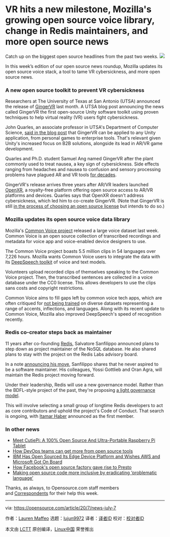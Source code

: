 [#]: collector: (lujun9972)
[#]: translator: ( )
[#]: reviewer: ( )
[#]: publisher: ( )
[#]: url: ( )
[#]: subject: (VR hits a new milestone, Mozilla's growing open source voice library, change in Redis maintainers, and more open source news)
[#]: via: (https://opensource.com/article/20/7/news-july-7)
[#]: author: (Lauren Maffeo https://opensource.com/users/lmaffeo)

VR hits a new milestone, Mozilla's growing open source voice library, change in Redis maintainers, and more open source news
======
Catch up on the biggest open source headlines from the past two weeks.
![][1]

In this week’s edition of our open source news roundup, Mozilla updates its open source voice stack, a tool to tame VR cybersickness, and more open source news.

### A new open source toolkit to prevent VR cybersickness

Researchers at The University of Texas at San Antonio (UTSA) announced the release of [GingerVR][2] last month. A UTSA blog post announcing the news called GingerVR the first open-source Unity software toolkit using proven techniques to help virtual reality (VR) users fight cybersickness. 

John Quarles, an associate professor in UTSA's Department of Computer Science, [said in the blog post][3] that GingerVR can be applied to any Unity application, from personal games to enterprise tools. That's relevant given Unity's increased focus on B2B solutions, alongside its lead in AR/VR game development.

Quarles and Ph.D. student Samuel Ang named GingerVR after the plant commonly used to treat nausea, a key sign of cybersickness. Side effects ranging from headaches and nausea to confusion and sensory processing problems have plagued AR and VR tools [for decades][4]. 

GingerVR's release arrives three years after AR/VR leaders launched [OpenXR][5], a royalty-free platform offering open source access to AR/VR platforms and devices. Quarles says that OpenXR doesn't address cybersickness, which led him to co-create GingerVR. (Note that GingerVR is still [in the process of choosing an open source license][6] but intends to do so.)

### Mozilla updates its open source voice data library

Mozilla's [Common Voice project][7] released a large voice dataset last week. Common Voice is an open source collection of transcribed recordings and metadata for voice app and voice-enabled device designers to use. 

The Common Voice project boasts 5.5 million clips in 54 languages over 7,226 hours. Mozilla wants Common Voice users to integrate the data with its [DeepSpeech toolkit][8] of voice and text models.

Volunteers upload recorded clips of themselves speaking to the Common Voice project. Then, the transcribed sentences are collected in a voice database under the CC0 license. This allows developers to use the clips sans costs and copyright restrictions. 

Common Voice aims to fill gaps left by common voice tech apps, which are often critiqued for [not being trained][9] on diverse datasets representing a range of accents, inflections, and languages. Along with its recent update to Common Voice, Mozilla also improved DeepSpeech's speed of recognition recently. 

### Redis co-creator steps back as maintainer

11 years after co-founding [Redis][10], Salvatore Sanfilippo announced plans to step down as project maintainer of the NoSQL database. He also shared plans to stay with the project on the Redis Labs advisory board.

In a note [announcing his move][11], Sanfilippo shares that he never aspired to be a software maintainer. His colleagues, Yossi Gottlieb and Oran Agra, will maintain the Redis project moving forward.

Under their leadership, Redis will use a new governance model. Rather than the BDFL-style project of the past, they're proposing [a light governance model][12].

This will involve selecting a small group of longtime Redis developers to act as core contributors and uphold the project's Code of Conduct. That search is ongoing, with [Itamar Haber][13] announced as the first member.

### In other news

  * [Meet CutiePi: A 100% Open Source And Ultra-Portable Raspberry Pi Tablet][14]
  * [How DevOps teams can get more from open source tools][15]
  * [IBM Has Open Sourced Its Edge Device Platform and Wishes AWS and Microsoft Got On Board][16]
  * [How Facebook's open source factory gave rise to Presto][17]
  * [Making open source code more inclusive by eradicating ‘problematic language’][18]



Thanks, as always, to Opensource.com staff members and [Correspondents][19] for their help this week.

--------------------------------------------------------------------------------

via: https://opensource.com/article/20/7/news-july-7

作者：[Lauren Maffeo][a]
选题：[lujun9972][b]
译者：[译者ID](https://github.com/译者ID)
校对：[校对者ID](https://github.com/校对者ID)

本文由 [LCTT](https://github.com/LCTT/TranslateProject) 原创编译，[Linux中国](https://linux.cn/) 荣誉推出

[a]: https://opensource.com/users/lmaffeo
[b]: https://github.com/lujun9972
[1]: https://opensource.com/sites/default/files/styles/image-full-size/public/weekly_news_roundup_tv.png?itok=tibLvjBd
[2]: https://github.com/angsamuel/GingerVR
[3]: https://www.utsa.edu/today/2020/06/story/software-aims-reduce-cybersickness.html
[4]: https://www.insidescience.org/news/cybersickness-why-people-experience-motion-sickness-during-virtual-reality
[5]: https://www.khronos.org/openxr/
[6]: https://github.com/angsamuel/GingerVR/issues/1
[7]: https://labs.mozilla.org/projects/common-voice/
[8]: https://github.com/mozilla/DeepSpeech
[9]: https://www.theguardian.com/technology/2020/jan/11/why-do-we-gender-ai-voice-tech-firms-move-to-be-more-inclusive
[10]: https://redis.io/
[11]: http://antirez.com/news/133
[12]: https://redis.io/topics/governance
[13]: https://github.com/itamarhaber
[14]: https://fossbytes.com/cutiepi-a-100-open-source-and-ultra-portable-raspberry-pi-tablet/
[15]: https://enterprisersproject.com/article/2020/7/devops-open-source-tools
[16]: https://www.datacenterknowledge.com/open-source/ibm-has-open-sourced-its-edge-device-platform-and-wishes-aws-and-microsoft-got-board
[17]: https://www.techrepublic.com/article/how-facebooks-open-source-factory-gave-rise-to-presto/
[18]: https://www.wraltechwire.com/2020/06/30/red-hat-making-open-source-code-more-inclusive-by-eradicating-problematic-language/
[19]: https://opensource.com/correspondent-program
